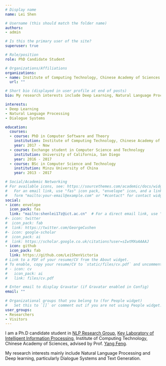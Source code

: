 ```yaml
---
# Display name
name: Lei Shen

# Username (this should match the folder name)
authors:
- admin

# Is this the primary user of the site?
superuser: true

# Role/position
role: PhD Candidate Student

# Organizations/Affiliations
organizations:
- name: Institute of Computing Technology, Chinese Academy of Sciences
  url: ""

# Short bio (displayed in user profile at end of posts)
bio: My research interests include Deep Learning, Natural Language Processing and Dialogue Systems.

interests:
- Deep Learning
- Natural Language Processing
- Dialogue Systems

education:
  courses:
  - course: PhD in Computer Software and Theory
    institution: Institute of Computing Technology, Chinese Academy of Sciences
    year: 2017 - Now
  - course: Exchange student in Computer Science and Technology
    institution: University of California, San Diego 
    year: 2016 - 2017
  - course: BSc in Computer Science and Technology
    institution: Minzu University of China
    year: 2013 - 2017

# Social/Academic Networking
# For available icons, see: https://sourcethemes.com/academic/docs/widgets/#icons
#   For an email link, use "fas" icon pack, "envelope" icon, and a link in the
#   form "mailto:your-email@example.com" or "#contact" for contact widget.
social:
- icon: envelope
  icon_pack: fas
  link: "mailto:shenlei17z@ict.ac.cn"  # For a direct email link, use "mailto:test@example.org".
#- icon: twitter
#  icon_pack: fab
#  link: https://twitter.com/GeorgeCushen
#- icon: google-scholar
#  icon_pack: ai
#  link: https://scholar.google.co.uk/citations?user=sIwtMXoAAAAJ
- icon: github
  icon_pack: fab
  link: https://github.com/LeiShenVictoria
# Link to a PDF of your resume/CV from the About widget.
# To enable, copy your resume/CV to `static/files/cv.pdf` and uncomment the lines below.  
# - icon: cv
#   icon_pack: ai
#   link: files/cv.pdf

# Enter email to display Gravatar (if Gravatar enabled in Config)
email: ""
  
# Organizational groups that you belong to (for People widget)
#   Set this to `[]` or comment out if you are not using People widget.  
user_groups:
- Researchers
- Visitors
---
```


I am a Ph.D candidate student in [NLP Research Group](http://nlp.ict.ac.cn/), [Key Laboratory of Intelligent Information Processing](http://iip.ict.ac.cn/), Institute of Computing Technology, Chinese Academy of Sciences, advised by Prof. [Yang Feng](http://iip.ict.ac.cn/members/yang-feng).

My research interests mainly include Natural Language Processing and Deep learning, particularly Dialogue Systems and Text Generation.
